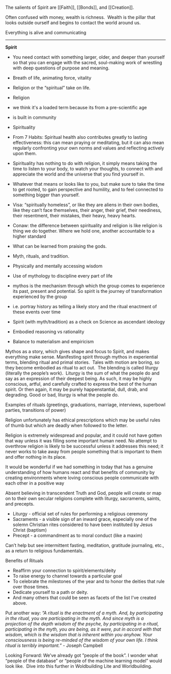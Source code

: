 The salients of Spirit are [[Faith]], [[Bonds]], and [[Creation]].

Often confused with money, wealth is richness.  Wealth is the pillar that looks outside ourself and begins to contact the world around us.

Everything is alive and communicating

___________________________________________

**Spirit**

- You need contact with something larger, older, and deeper than yourself so that you can engage with the sacred, soul-making work of wrestling with deep questions of purpose and meaning.

- Breath of life, animating force, vitality

- Religion or the “spiritual” take on life.  

- Religion 

- we think it's a loaded term because its from a pre-scientific age
- is built in community

- Spirituality

- From 7 Habits: Spiritual health also contributes greatly to lasting effectiveness: this can mean praying or meditating, but it can also mean regularly confronting your own norms and values and reflecting actively upon them.
- Spirituality has nothing to do with religion, it simply means taking the time to listen to your body, to watch your thoughts, to connect with and appreciate the world and the universe that you find yourself in.
- Whatever that means or looks like to you, but make sure to take the time to get rooted, to gain perspective and humility, and to feel connected to something bigger than yourself. 
- Visa: “spiritually homeless”, or like they are aliens in their own bodies, like they can’t face themselves, their anger, their grief, their neediness, their resentment, their mistakes, their heavy, heavy hearts.
- Conaw: the difference between spirituality and religion is like religion is thing we do together. Where we hold one, another accountable to a higher standard

- What can be learned from praising the gods.  
- Myth, rituals, and tradition. 

- Physically and mentally accessing wisdom
- Use of mythology to discipline every part of life
- mythos is the mechanism through which the group comes to experience its past, present and potential. So spirit is the journey of transformation experienced by the group

- i.e. portray history as telling a likely story and the ritual enactment of these events over time

- Spirit (with myth/tradition) as a check on Science as ascendant ideology

- Embodied reasoning vs rationality
- Balance to materialism and empiricism

  

Mythos as a story, which gives shape and focus to Spirit, and makes everything make sense. Manifesting spirit through mythos in experiential terms, blending ritual and primal stories.  Tales with motion are boring, so they become embodied as ritual to act out.  The blending is called liturgy (literally the people’s work).  Liturgy is the sum of what the people do and say as an expression of their deepest being. As such, it may be highly conscious, artful, and carefully crafted to express the best of the human spirit. Or then again, it may be purely happenstantial, dull, drab, and degrading. Good or bad, liturgy is what the people do.

Examples of rituals (greetings, graduations, marriage, interviews, superbowl parties, transitions of power)

Religion unfortunately has ethical prescriptions which may be useful rules of thumb but which are deadly when followed to the letter.

Religion is extremely widespread and popular, and it could not have gotten that way unless it was filling some important human need. No attempt to overthrow religion is likely to be successful unless it addresses this need; it never works to take away from people something that is important to them and offer nothing in its place.

It would be wonderful if we had something in today that has a genuine understanding of how humans react and that benefits of community by creating environments where loving conscious people communicate with each other in a positive way

Absent believing in transcendent Truth and God, people will create or map on to their own secular religions complete with liturgy, sacraments, saints, and precepts.

- Liturgy - official set of rules for performing a religious ceremony
- Sacraments - a visible sign of an inward grace, especially one of the solemn Christian rites considered to have been instituted by Jesus Christ (baptism)
- Precept - a commandment as to moral conduct (like a maxim)

Can’t help but see intermittent fasting, meditation, gratitude journaling, etc., as a return to religious fundamentals.

Benefits of Rituals

- Reaffirm your connection to spirit/elements/deity
- To raise energy to channel towards a particular goal
- To celebrate the milestones of the year and to honor the deities that rule over those times.
- Dedicate yourself to a path or deity.
- And many others that could be seen as facets of the list I've created above.

Put another way: _”A ritual is the enactment of a myth. And, by participating in the ritual, you are participating in the myth. And since myth is a projection of the depth wisdom of the psyche, by participating in a ritual, participating in the myth, you are being, as it were, put in accord with that wisdom, which is the wisdom that is inherent within you anyhow. Your consciousness is being re-minded of the wisdom of your own life. I think ritual is terribly important.”_ - Joseph Campbell

Looking Forward: We’ve already got ”people of the book”. I wonder what “people of the database” or “people of the machine learning model” would look like.  Dive into this further in Woldbuilding Lite and Worldbuilding.
